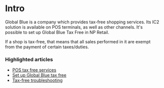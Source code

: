 # Intro

Global Blue is a company which provides tax-free shopping services. Its IC2 solution is available on POS terminals, as well as other channels. It's possible to set up Global Blue Tax Free in NP Retail.

If a shop is tax-free, that means that all sales performed in it are exempt from the payment of certain taxes/duties. 

### Highlighted articles

- [POS tax free services](explanation/overall.md)
- [Set up Global Blue tax free](../postaxfree/howto/globalblue.md)
- [Tax-free troubleshooting](../../troubleshooting/tax_free_troubleshooting.md)